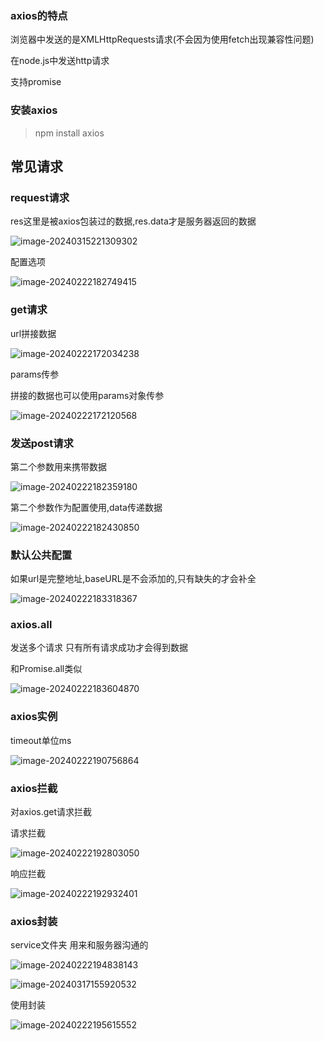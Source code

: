 ### axios的特点

浏览器中发送的是XMLHttpRequests请求(不会因为使用fetch出现兼容性问题)

在node.js中发送http请求

支持promise

### 安装axios

> npm install axios

## 常见请求

### request请求

res这里是被axios包装过的数据,res.data才是服务器返回的数据

![image-20240315221309302](img/image-20240315221309302.png)

配置选项

![image-20240222182749415](img/image-20240222182749415.png)

### get请求

url拼接数据

![image-20240222172034238](img/image-20240222172034238.png)

params传参

拼接的数据也可以使用params对象传参

![image-20240222172120568](img/image-20240222172120568.png)

### 发送post请求

第二个参数用来携带数据

![image-20240222182359180](img/image-20240222182359180.png)

第二个参数作为配置使用,data传递数据

![image-20240222182430850](img/image-20240222182430850.png)

### 默认公共配置

如果url是完整地址,baseURL是不会添加的,只有缺失的才会补全

![image-20240222183318367](img/image-20240222183318367.png)

### axios.all

发送多个请求 只有所有请求成功才会得到数据 

和Promise.all类似

![image-20240222183604870](img/image-20240222183604870.png)

### axios实例

timeout单位ms

![image-20240222190756864](img/image-20240222190756864.png)

### axios拦截

对axios.get请求拦截

请求拦截

![image-20240222192803050](img/image-20240222192803050.png)

响应拦截

![image-20240222192932401](img/image-20240222192932401.png)

### axios封装

service文件夹 用来和服务器沟通的

![image-20240222194838143](img/image-20240222194838143.png)

![image-20240317155920532](img/image-20240317155920532.png)

使用封装

![image-20240222195615552](img/image-20240222195615552.png)